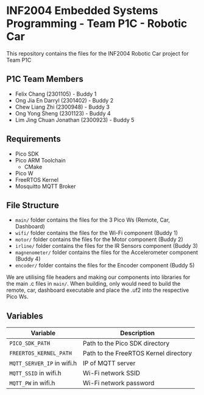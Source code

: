 # INF2004 Embedded Systems Programming - Team P1C - Robotic Car
This repository contains the files for the INF2004 Robotic Car project for Team P1C

## P1C Team Members
- Felix Chang (2301105) - Buddy 1
- Ong Jia En Darryl (2301402) - Buddy 2
- Chew Liang Zhi (2300948) - Buddy 3
- Ong Yong Sheng (2301123) - Buddy 4
- Lim Jing Chuan Jonathan (2300923) - Buddy 5

## Requirements
- Pico SDK
- Pico ARM Toolchain
    - CMake
- Pico W
- FreeRTOS Kernel
- Mosquitto MQTT Broker

## File Structure
- `main/` folder contains the files for the 3 Pico Ws (Remote, Car, Dashboard)
- `wifi/` folder contains the files for the Wi-Fi component (Buddy 1)
- `motor/` folder contains the files for the Motor component (Buddy 2)
- `irline/` folder contains the files for the IR Sensors component (Buddy 3)
- `magnenometer/` folder contains the files for the Accelerometer component (Buddy 4)
- `encoder/` folder contains the files for the Encoder component (Buddy 5)

We are utilising file headers and making our components into libraries for the main .c files in `main/`.
When building, only would need to build the remote, car, dashboard executable and place the .uf2 into the respective Pico Ws.


## Variables
| Variable                   | Description                           |
| ----------------------     | ------------------------------------- |
| `PICO_SDK_PATH`            | Path to the Pico SDK directory        |
| `FREERTOS_KERNEL_PATH`     | Path to the FreeRTOS Kernel directory |
| `MQTT_SERVER_IP` in wifi.h | IP of MQTT server                     |
| `MQTT_SSID` in wifi.h      | Wi-Fi network SSID                    |
| `MQTT_PW` in wifi.h        | Wi-Fi network password                |